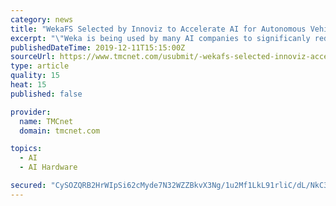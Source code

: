 ```yaml
---
category: news
title: "WekaFS Selected by Innoviz to Accelerate AI for Autonomous Vehicle Innovations"
excerpt: "\"Weka is being used by many AI companies to significanly reduce AI training Epochs. We can help companies shorten wall clock time by ensuring the GPU cluster is fully saturated with as much data as the application needs. Managing large amounts of data is ..."
publishedDateTime: 2019-12-11T15:15:00Z
sourceUrl: https://www.tmcnet.com/usubmit/-wekafs-selected-innoviz-accelerate-ai-autonomous-vehicle-innovations-/2019/12/11/9068168.htm
type: article
quality: 15
heat: 15
published: false

provider:
  name: TMCnet
  domain: tmcnet.com

topics:
  - AI
  - AI Hardware

secured: "CySOZQRB2HrWIpSi62cMyde7N32WZZBkvX3Ng/1u2Mf1LkL91rliC/dL/NkC37vBaQIx3wJlkuddoupljWTZo8KJcbK+nQVmaaYG23iAGbEuIcvQtXAMuyw7nUPkOavcNxJmoKUpuFIA18iYNlC/cfbLevz4KGYqsNQkoAhUZMjKjClZBcBl+k/32dRgoXcf2OVFgsCcUsS9jX7m3yPGHjpPyo+V+MAEahTIIJmDLEo0yoVLqi5mlbFkXrckt+Lh+atJvynZ6C4SPGhEr6MBVQ==;KJrPmYey1lSiOVqfDezZYg=="
---
```


